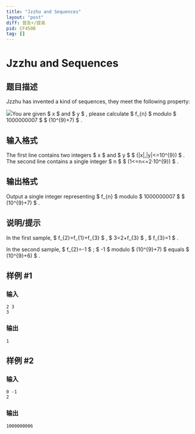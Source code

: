 ```yaml
---
title: "Jzzhu and Sequences"
layout: "post"
diff: 普及+/提高
pid: CF450B
tag: []
---
```


# Jzzhu and Sequences

## 题目描述

Jzzhu has invented a kind of sequences, they meet the following property:

![](https://cdn.luogu.com.cn/upload/vjudge_pic/CF450B/24eb04dd3b6c3e1abcf8e078661c78665e8d1d86.png)You are given $ x $ and $ y $ , please calculate $ f_{n} $ modulo $ 1000000007 $ $ (10^{9}+7) $ .

## 输入格式

The first line contains two integers $ x $ and $ y $ $ (|x|,|y|<=10^{9}) $ . The second line contains a single integer $ n $ $ (1<=n<=2·10^{9}) $ .

## 输出格式

Output a single integer representing $ f_{n} $ modulo $ 1000000007 $ $ (10^{9}+7) $ .

## 说明/提示

In the first sample, $ f_{2}=f_{1}+f_{3} $ , $ 3=2+f_{3} $ , $ f_{3}=1 $ .

In the second sample, $ f_{2}=-1 $ ; $ -1 $ modulo $ (10^{9}+7) $ equals $ (10^{9}+6) $ .

## 样例 #1

### 输入

```
2 3
3

```

### 输出

```
1

```

## 样例 #2

### 输入

```
0 -1
2

```

### 输出

```
1000000006

```

